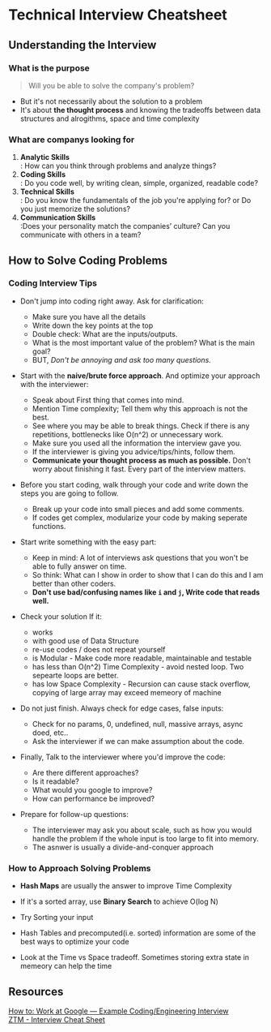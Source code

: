 # Technical Interview Cheatsheet

## Understanding the Interview

### What is the purpose

> Will you be able to solve the company's problem?

- But it's not necessarily about the solution to a problem
- It's about **the thought process** and knowing the tradeoffs between data structures and alrogithms, space and time complexity

### What are companys looking for

1. **Analytic Skills**\
   : How can you think through problems and analyze things?
2. **Coding Skills**\
   : Do you code well, by writing clean, simple, organized, readable code?
3. **Technical Skills**\
   : Do you know the fundamentals of the job you're applying for? or Do you just memorize the solutions?
4. **Communication Skills**\
   :Does your personality match the companies’ culture? Can you communicate with others in a team?

## How to Solve Coding Problems

### Coding Interview Tips

- Don't jump into coding right away. Ask for clarification:

  - Make sure you have all the details
  - Write down the key points at the top
  - Double check: What are the inputs/outputs.
  - What is the most important value of the problem? What is the main goal?
  - BUT, _Don't be annoying and ask too many questions._

- Start with the **naive/brute force approach**. And optimize your approach with the interviewer:

  - Speak about First thing that comes into mind.
  - Mention Time complexity; Tell them why this approach is not the best.
  - See where you may be able to break things. Check if there is any repetitions, bottlenecks like O(n^2) or unnecessary work.
  - Make sure you used all the information the interview gave you.
  - If the interviewer is giving you advice/tips/hints, follow them.
  - **Communicate your thought process as much as possible.** Don't worry about finishing it fast. Every part of the interview matters.

- Before you start coding, walk through your code and write down the steps you are going to follow.

  - Break up your code into small pieces and add some comments.
  - If codes get complex, modularize your code by making seperate functions.

- Start write something with the easy part:

  - Keep in mind: A lot of interviews ask questions that you won't be able to fully answer on time.
  - So think: What can I show in order to show that I can do this and I am better than other coders.
  - **Don't use bad/confusing names like `i` and `j`, Write code that reads well.**

- Check your solution If it:

  - works
  - with good use of Data Structure
  - re-use codes / does not repeat yourself
  - is Modular - Make code more readable, maintainable and testable
  - has less than O(n^2) Time Complexity - avoid nested loop. Two sepearte loops are better.
  - has low Space Complexity - Recursion can cause stack overflow, copying of large array may exceed memeory of machine

- Do not just finish. Always check for edge cases, false inputs:

  - Check for no params, 0, undefined, null, massive arrays, async doed, etc..
  - Ask the interviewer if we can make assumption about the code.

- Finally, Talk to the interviewer where you'd improve the code:

  - Are there different approaches?
  - Is it readable?
  - What would you google to improve?
  - How can performance be improved?

- Prepare for follow-up questions:
  - The interviewer may ask you about scale, such as how you would handle the problem if the whole input is too large to fit into memory.
  - The asnwer is usually a divide-and-conquer approach

### How to Approach Solving Problems

- **Hash Maps** are usually the answer to improve Time Complexity

- If it's a sorted array, use **Binary Search** to achieve O(log N)

- Try Sorting your input

- Hash Tables and precomputed(i.e. sorted) information are some of the best ways to optimize your code

- Look at the Time vs Space tradeoff. Sometimes storing extra state in memeory can help the time

## Resources

[How to: Work at Google — Example Coding/Engineering Interview](https://www.youtube.com/watch?v=XKu_SEDAykw)\
[ZTM - Interview Cheat Sheet]()
